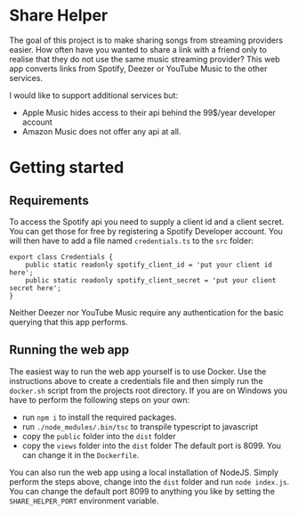 Share Helper
============
The goal of this project is to make sharing songs from streaming providers easier. How often have you wanted to share a link with a friend only to realise that they do not use the same music streaming provider? This web app converts links from Spotify, Deezer or YouTube Music to the other services.

I would like to support additional services but:
 - Apple Music hides access to their api behind the 99$/year developer account
 - Amazon Music does not offer any api at all.

Getting started
===============

Requirements
------------
To access the Spotify api you need to supply a client id and a client secret. You can get those for free by registering a Spotify Developer account. You will then have to add a file named `credentials.ts` to the `src` folder:
```
export class Credentials {
	public static readonly spotify_client_id = 'put your client id here';
	public static readonly spotify_client_secret = 'put your client secret here';
}
```
Neither Deezer nor YouTube Music require any authentication for the basic querying that this app performs.

Running the web app
-------------------
The easiest way to run the web app yourself is to use Docker. Use the instructions above to create a credentials file and then simply run the `docker.sh` script from the projects root directory. If you are on Windows you have to perform the following steps on your own:
 - run `npm i` to install the required packages.
 - run `./node_modules/.bin/tsc` to transpile typescript to javascript
 - copy the `public` folder into the `dist` folder
 - copy the `views` folder into the `dist` folder 
The default port is 8099. You can change it in the `Dockerfile`.

You can also run the web app using a local installation of NodeJS. Simply perform the steps above, change into the `dist` folder and run `node index.js`. You can change the default port 8099 to anything you like by setting the `SHARE_HELPER_PORT` environment variable.
